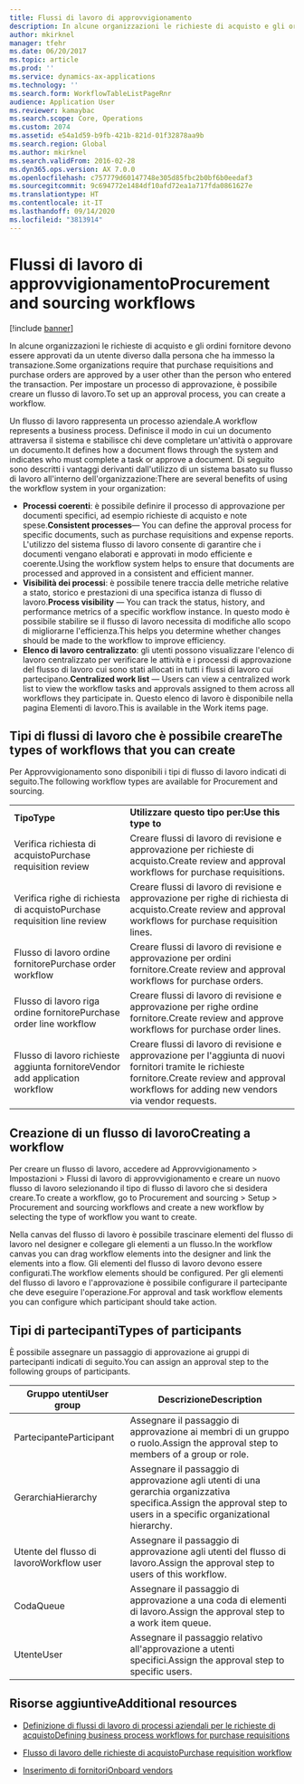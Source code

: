 ```yaml
---
title: Flussi di lavoro di approvvigionamento
description: In alcune organizzazioni le richieste di acquisto e gli ordini fornitore devono essere approvati da un utente diverso dalla persona che ha immesso la transazione. Per impostare un processo di approvazione, è possibile creare un flusso di lavoro.
author: mkirknel
manager: tfehr
ms.date: 06/20/2017
ms.topic: article
ms.prod: ''
ms.service: dynamics-ax-applications
ms.technology: ''
ms.search.form: WorkflowTableListPageRnr
audience: Application User
ms.reviewer: kamaybac
ms.search.scope: Core, Operations
ms.custom: 2074
ms.assetid: e54a1d59-b9fb-421b-821d-01f32878aa9b
ms.search.region: Global
ms.author: mkirknel
ms.search.validFrom: 2016-02-28
ms.dyn365.ops.version: AX 7.0.0
ms.openlocfilehash: c757779d60147748e305d85fbc2b0bf6b0eedaf3
ms.sourcegitcommit: 9c694772e1484df10afd72ea1a717fda0861627e
ms.translationtype: HT
ms.contentlocale: it-IT
ms.lasthandoff: 09/14/2020
ms.locfileid: "3813914"
---
```

# <a name="procurement-and-sourcing-workflows"></a><span data-ttu-id="98621-104">Flussi di lavoro di approvvigionamento</span><span class="sxs-lookup"><span data-stu-id="98621-104">Procurement and sourcing workflows</span></span>

[!include [banner](../includes/banner.md)]

<span data-ttu-id="98621-105">In alcune organizzazioni le richieste di acquisto e gli ordini fornitore devono essere approvati da un utente diverso dalla persona che ha immesso la transazione.</span><span class="sxs-lookup"><span data-stu-id="98621-105">Some organizations require that purchase requisitions and purchase orders are approved by a user other than the person who entered the transaction.</span></span> <span data-ttu-id="98621-106">Per impostare un processo di approvazione, è possibile creare un flusso di lavoro.</span><span class="sxs-lookup"><span data-stu-id="98621-106">To set up an approval process, you can create a workflow.</span></span>

<span data-ttu-id="98621-107">Un flusso di lavoro rappresenta un processo aziendale.</span><span class="sxs-lookup"><span data-stu-id="98621-107">A workflow represents a business process.</span></span> <span data-ttu-id="98621-108">Definisce il modo in cui un documento attraversa il sistema e stabilisce chi deve completare un'attività o approvare un documento.</span><span class="sxs-lookup"><span data-stu-id="98621-108">It defines how a document flows through the system and indicates who must complete a task or approve a document.</span></span> <span data-ttu-id="98621-109">Di seguito sono descritti i vantaggi derivanti dall'utilizzo di un sistema basato su flusso di lavoro all'interno dell'organizzazione:</span><span class="sxs-lookup"><span data-stu-id="98621-109">There are several benefits of using the workflow system in your organization:</span></span>
-   <span data-ttu-id="98621-110">**Processi coerenti**: è possibile definire il processo di approvazione per documenti specifici, ad esempio richieste di acquisto e note spese.</span><span class="sxs-lookup"><span data-stu-id="98621-110">**Consistent processes**— You can define the approval process for specific documents, such as purchase requisitions and expense reports.</span></span> <span data-ttu-id="98621-111">L'utilizzo del sistema flusso di lavoro consente di garantire che i documenti vengano elaborati e approvati in modo efficiente e coerente.</span><span class="sxs-lookup"><span data-stu-id="98621-111">Using the workflow system helps to ensure that documents are processed and approved in a consistent and efficient manner.</span></span>
-   <span data-ttu-id="98621-112">**Visibilità dei processi**: è possibile tenere traccia delle metriche relative a stato, storico e prestazioni di una specifica istanza di flusso di lavoro.</span><span class="sxs-lookup"><span data-stu-id="98621-112">**Process visibility** — You can track the status, history, and performance metrics of a specific workflow instance.</span></span> <span data-ttu-id="98621-113">In questo modo è possibile stabilire se il flusso di lavoro necessita di modifiche allo scopo di migliorarne l'efficienza.</span><span class="sxs-lookup"><span data-stu-id="98621-113">This helps you determine whether changes should be made to the workflow to improve efficiency.</span></span>
-   <span data-ttu-id="98621-114">**Elenco di lavoro centralizzato**: gli utenti possono visualizzare l'elenco di lavoro centralizzato per verificare le attività e i processi di approvazione del flusso di lavoro cui sono stati allocati in tutti i flussi di lavoro cui partecipano.</span><span class="sxs-lookup"><span data-stu-id="98621-114">**Centralized work list** — Users can view a centralized work list to view the workflow tasks and approvals assigned to them across all workflows they participate in.</span></span> <span data-ttu-id="98621-115">Questo elenco di lavoro è disponibile nella pagina Elementi di lavoro.</span><span class="sxs-lookup"><span data-stu-id="98621-115">This is available in the Work items page.</span></span>

## <a name="the-types-of-workflows-that-you-can-create"></a><span data-ttu-id="98621-116"> Tipi di flussi di lavoro che è possibile creare</span><span class="sxs-lookup"><span data-stu-id="98621-116">The types of workflows that you can create</span></span>
<span data-ttu-id="98621-117">Per Approvvigionamento sono disponibili i tipi di flusso di lavoro indicati di seguito.</span><span class="sxs-lookup"><span data-stu-id="98621-117">The following workflow types are available for Procurement and sourcing.</span></span>

|                                  |                                                               |
|----------------------------------|---------------------------------------------------------------|
| <span data-ttu-id="98621-118">**Tipo**</span><span class="sxs-lookup"><span data-stu-id="98621-118">**Type**</span></span>                         | <span data-ttu-id="98621-119">**Utilizzare questo tipo per:**</span><span class="sxs-lookup"><span data-stu-id="98621-119">**Use this type to**</span></span>                                          |
| <span data-ttu-id="98621-120">Verifica richiesta di acquisto</span><span class="sxs-lookup"><span data-stu-id="98621-120">Purchase requisition review</span></span>      | <span data-ttu-id="98621-121">Creare flussi di lavoro di revisione e approvazione per richieste di acquisto.</span><span class="sxs-lookup"><span data-stu-id="98621-121">Create review and approval workflows for purchase requisitions.</span></span>            |
| <span data-ttu-id="98621-122">Verifica righe di richiesta di acquisto</span><span class="sxs-lookup"><span data-stu-id="98621-122">Purchase requisition line review</span></span> | <span data-ttu-id="98621-123">Creare flussi di lavoro di revisione e approvazione per righe di richiesta di acquisto.</span><span class="sxs-lookup"><span data-stu-id="98621-123">Create review and approval workflows for purchase requisition lines.</span></span>       |
| <span data-ttu-id="98621-124">Flusso di lavoro ordine fornitore</span><span class="sxs-lookup"><span data-stu-id="98621-124">Purchase order workflow</span></span>          | <span data-ttu-id="98621-125">Creare flussi di lavoro di revisione e approvazione per ordini fornitore.</span><span class="sxs-lookup"><span data-stu-id="98621-125">Create review and approval workflows for purchase orders.</span></span>     |
| <span data-ttu-id="98621-126">Flusso di lavoro riga ordine fornitore</span><span class="sxs-lookup"><span data-stu-id="98621-126">Purchase order line workflow</span></span>     | <span data-ttu-id="98621-127">Creare flussi di lavoro di revisione e approvazione per righe ordine fornitore.</span><span class="sxs-lookup"><span data-stu-id="98621-127">Create review and approve workflows for purchase order lines.</span></span> |
| <span data-ttu-id="98621-128">Flusso di lavoro richieste aggiunta fornitore</span><span class="sxs-lookup"><span data-stu-id="98621-128">Vendor add application workflow</span></span>  | <span data-ttu-id="98621-129">Creare flussi di lavoro di revisione e approvazione per l'aggiunta di nuovi fornitori tramite le richieste fornitore.</span><span class="sxs-lookup"><span data-stu-id="98621-129">Create review and approval workflows for adding new vendors via vendor requests.</span></span> |

## <a name="creating-a-workflow"></a><span data-ttu-id="98621-130">Creazione di un flusso di lavoro</span><span class="sxs-lookup"><span data-stu-id="98621-130">Creating a workflow</span></span>

<span data-ttu-id="98621-131">Per creare un flusso di lavoro, accedere ad Approvvigionamento &gt; Impostazioni &gt; Flussi di lavoro di approvvigionamento e creare un nuovo flusso di lavoro selezionando il tipo di flusso di lavoro che si desidera creare.</span><span class="sxs-lookup"><span data-stu-id="98621-131">To create a workflow, go to Procurement and sourcing &gt; Setup &gt; Procurement and sourcing workflows and create a new workflow by selecting the type of workflow you want to create.</span></span>  

<span data-ttu-id="98621-132">Nella canvas del flusso di lavoro è possibile trascinare elementi del flusso di lavoro nel designer e collegare gli elementi a un flusso.</span><span class="sxs-lookup"><span data-stu-id="98621-132">In the workflow canvas you can drag workflow elements into the designer and link the elements into a flow.</span></span> <span data-ttu-id="98621-133">Gli elementi del flusso di lavoro devono essere configurati.</span><span class="sxs-lookup"><span data-stu-id="98621-133">The workflow elements should be configured.</span></span> <span data-ttu-id="98621-134">Per gli elementi del flusso di lavoro e l'approvazione è possibile configurare il partecipante che deve eseguire l'operazione.</span><span class="sxs-lookup"><span data-stu-id="98621-134">For approval and task workflow elements you can configure which participant should take action.</span></span>

## <a name="types-of-participants"></a><span data-ttu-id="98621-135">Tipi di partecipanti</span><span class="sxs-lookup"><span data-stu-id="98621-135">Types of participants</span></span>

<span data-ttu-id="98621-136">È possibile assegnare un passaggio di approvazione ai gruppi di partecipanti indicati di seguito.</span><span class="sxs-lookup"><span data-stu-id="98621-136">You can assign an approval step to the following groups of participants.</span></span>

| <span data-ttu-id="98621-137">Gruppo utenti</span><span class="sxs-lookup"><span data-stu-id="98621-137">User group</span></span>    | <span data-ttu-id="98621-138">Descrizione</span><span class="sxs-lookup"><span data-stu-id="98621-138">Description</span></span>                                                               |
|---------------|---------------------------------------------------------------------------|
| <span data-ttu-id="98621-139">Partecipante</span><span class="sxs-lookup"><span data-stu-id="98621-139">Participant</span></span>   | <span data-ttu-id="98621-140">Assegnare il passaggio di approvazione ai membri di un gruppo o ruolo.</span><span class="sxs-lookup"><span data-stu-id="98621-140">Assign the approval step to members of a group or role.</span></span>                   |
| <span data-ttu-id="98621-141">Gerarchia</span><span class="sxs-lookup"><span data-stu-id="98621-141">Hierarchy</span></span>     | <span data-ttu-id="98621-142">Assegnare il passaggio di approvazione agli utenti di una gerarchia organizzativa specifica.</span><span class="sxs-lookup"><span data-stu-id="98621-142">Assign the approval step to users in a specific organizational hierarchy.</span></span> |
| <span data-ttu-id="98621-143">Utente del flusso di lavoro</span><span class="sxs-lookup"><span data-stu-id="98621-143">Workflow user</span></span> | <span data-ttu-id="98621-144">Assegnare il passaggio di approvazione agli utenti del flusso di lavoro.</span><span class="sxs-lookup"><span data-stu-id="98621-144">Assign the approval step to users of this workflow.</span></span>                       |
| <span data-ttu-id="98621-145">Coda</span><span class="sxs-lookup"><span data-stu-id="98621-145">Queue</span></span>         | <span data-ttu-id="98621-146">Assegnare il passaggio di approvazione a una coda di elementi di lavoro.</span><span class="sxs-lookup"><span data-stu-id="98621-146">Assign the approval step to a work item queue.</span></span>                            |
| <span data-ttu-id="98621-147">Utente</span><span class="sxs-lookup"><span data-stu-id="98621-147">User</span></span>          | <span data-ttu-id="98621-148">Assegnare il passaggio relativo all'approvazione a utenti specifici.</span><span class="sxs-lookup"><span data-stu-id="98621-148">Assign the approval step to specific users.</span></span>                               |



## <a name="additional-resources"></a><span data-ttu-id="98621-149">Risorse aggiuntive</span><span class="sxs-lookup"><span data-stu-id="98621-149">Additional resources</span></span>

- [<span data-ttu-id="98621-150">Definizione di flussi di lavoro di processi aziendali per le richieste di acquisto</span><span class="sxs-lookup"><span data-stu-id="98621-150">Defining business process workflows for purchase requisitions</span></span>](https://www.microsoft.com/download/details.aspx?id=101821)

- [<span data-ttu-id="98621-151">Flusso di lavoro delle richieste di acquisto</span><span class="sxs-lookup"><span data-stu-id="98621-151">Purchase requisition workflow</span></span>](purchase-requisitions-workflow.md)

- [<span data-ttu-id="98621-152">Inserimento di fornitori</span><span class="sxs-lookup"><span data-stu-id="98621-152">Onboard vendors</span></span>](vendor-onboarding.md)

